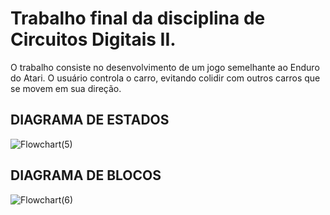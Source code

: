 # Trabalho final da disciplina de Circuitos Digitais II.
O trabalho consiste no desenvolvimento de um jogo semelhante ao Enduro do Atari. O usuário controla o carro, evitando colidir com outros carros que se movem em sua direção.

## DIAGRAMA DE ESTADOS
![Flowchart(5)](https://github.com/user-attachments/assets/6503b75c-c1e5-4f26-86c2-7e64a1975f83)

## DIAGRAMA DE BLOCOS
![Flowchart(6)](https://github.com/user-attachments/assets/2931a2e8-e57e-41a6-89b9-5a01d3ecb1a8)
